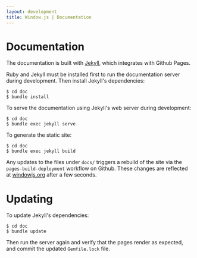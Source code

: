 ```yaml
---
layout: development
title: Window.js | Documentation
---
```


Documentation
=============

The documentation is built with [Jekyll](https://jekyllrb.com/), which
integrates with Github Pages.

Ruby and Jekyll must be installed first to run the documentation server
during development. Then install Jekyll's dependencies:

```shell
$ cd doc
$ bundle install
```

To serve the documentation using Jekyll's web server during development:

```shell
$ cd doc
$ bundle exec jekyll serve
```

To generate the static site:

```shell
$ cd doc
$ bundle exec jekyll build
```

Any updates to the files under `docs/` triggers a rebuild of the site via the
`pages-build-deployment` workflow on Github. These changes are reflected at
[windowjs.org](https://windowjs.org) after a few seconds.


Updating
========

To update Jekyll's dependencies:

```shell
$ cd doc
$ bundle update
```

Then run the server again and verify that the pages render as expected, and
commit the updated `Gemfile.lock` file.
